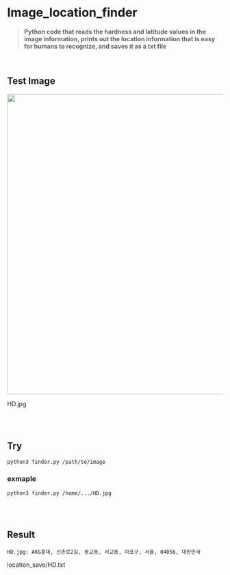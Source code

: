 # Image_location_finder

>**Python code that reads the hardness and latitude values in the image information, prints out the location information that is easy for humans to recognize, and saves it as a txt file**
<br/>

## Test Image

<img src="https://github.com/pix3000/Image_location_finder/assets/51011169/d1f94e3f-f6da-4eb2-a024-bad4e7510c53" width="700"/>

HD.jpg      

<br/>
<br/>  

## Try
```
python3 finder.py /path/to/image
```
### exmaple
```
python3 finder.py /home/.../HD.jpg
```
<br/>
<br/>
 
## Result
```
HD.jpg: AK&홍대, 신촌로2길, 동교동, 서교동, 마포구, 서울, 04056, 대한민국
```
location_save/HD.txt
